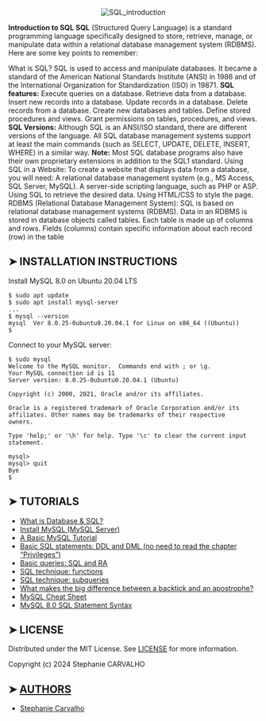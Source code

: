 <p align="center">
<img src="https://d604h6pkko9r0.cloudfront.net/wp-content/uploads/2022/10/29105328/WhatsApp-Image-2022-10-18-at-20.40.24-1097x800.jpeg" alt="SQL_introduction"/> </p>

<p>

**Introduction to SQL**
**SQL** (Structured Query Language) is a standard programming language specifically designed to store, retrieve, manage, or manipulate data within a relational database management system (RDBMS). Here are some key points to remember:

What is SQL?
SQL is used to access and manipulate databases.
It became a standard of the American National Standards Institute (ANSI) in 1986 and of the International Organization for Standardization (ISO) in 19871.
**SQL features:**
Execute queries on a database.
Retrieve data from a database.
Insert new records into a database.
Update records in a database.
Delete records from a database.
Create new databases and tables.
Define stored procedures and views.
Grant permissions on tables, procedures, and views.
**SQL Versions:**
Although SQL is an ANSI/ISO standard, there are different versions of the language.
All SQL database management systems support at least the main commands (such as SELECT, UPDATE, DELETE, INSERT, WHERE) in a similar way.
**Note:** Most SQL database programs also have their own proprietary extensions in addition to the SQL1 standard.
Using SQL in a Website:
To create a website that displays data from a database, you will need:
A relational database management system (e.g., MS Access, SQL Server, MySQL).
A server-side scripting language, such as PHP or ASP.
Using SQL to retrieve the desired data.
Using HTML/CSS to style the page.
RDBMS (Relational Database Management System):
SQL is based on relational database management systems (RDBMS).
Data in an RDBMS is stored in database objects called tables.
Each table is made up of columns and rows.
Fields (columns) contain specific information about each record (row) in the table

</p>

## ➤ INSTALLATION INSTRUCTIONS

Install MySQL 8.0 on Ubuntu 20.04 LTS
```
$ sudo apt update
$ sudo apt install mysql-server
...
$ mysql --version
mysql  Ver 8.0.25-0ubuntu0.20.04.1 for Linux on x86_64 ((Ubuntu))
$
```
Connect to your MySQL server:
```
$ sudo mysql
Welcome to the MySQL monitor.  Commands end with ; or \g.
Your MySQL connection id is 11
Server version: 8.0.25-0ubuntu0.20.04.1 (Ubuntu)

Copyright (c) 2000, 2021, Oracle and/or its affiliates.

Oracle is a registered trademark of Oracle Corporation and/or its
affiliates. Other names may be trademarks of their respective
owners.

Type 'help;' or '\h' for help. Type '\c' to clear the current input statement.

mysql>
mysql> quit
Bye
$
```

## ➤ TUTORIALS

- [What is Database & SQL?](https://www.youtube.com/watch?v=FR4QIeZaPeM)
- [Install MySQL (MySQL Server)](https://www.youtube.com/watch?v=9h3ctGFTz9w)
- [A Basic MySQL Tutorial](https://www.digitalocean.com/community/tutorials/how-to-install-mysql-on-ubuntu-20-04)
- [Basic SQL statements: DDL and DML (no need to read the chapter “Privileges”)](https://web.csulb.edu/colleges/coe/cecs/dbdesign/dbdesign.php?page=sql/ddldml.php)
- [Basic queries: SQL and RA](https://web.csulb.edu/colleges/coe/cecs/dbdesign/dbdesign.php?page=sql/queries.php)
- [SQL technique: functions](https://web.csulb.edu/colleges/coe/cecs/dbdesign/dbdesign.php?page=sql/functions.php)
- [SQL technique: subqueries](https://web.csulb.edu/colleges/coe/cecs/dbdesign/dbdesign.php?page=sql/subqueries.php)
- [What makes the big difference between a backtick and an apostrophe?](https://stackoverflow.com/questions/29402361/what-makes-the-big-difference-between-a-backtick-and-an-apostrophe/29402458)
- [MySQL Cheat Sheet](https://intellipaat.com/mediaFiles/2019/02/SQL-Commands-Cheat-Sheet.pdf?US)
- [MySQL 8.0 SQL Statement Syntax](https://dev.mysql.com/doc/refman/8.0/en/sql-statements.html)

## ➤ LICENSE

Distributed under the MIT License. See [LICENSE](https://github.com/Stefani-web/holbertonschool-higher_level_programming/blob/main/SQL_introduction/LICENSE) for more information.

Copyright (c) 2024 Stephanie CARVALHO

## ➤ [AUTHORS](https://github.com/Stefani-web/holbertonschool-higher_level_programming/blob/main/SQL_introduction/AUTHORS)

* [Stephanie Carvalho](https://github.com/Stefani-web)
